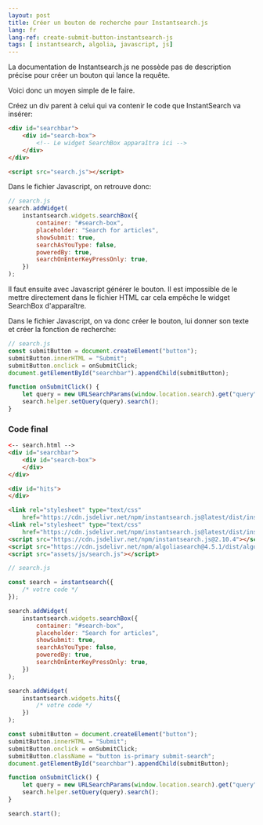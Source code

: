 ```yaml
---
layout: post
title: Créer un bouton de recherche pour Instantsearch.js
lang: fr
lang-ref: create-submit-button-instantsearch-js
tags: [ instantsearch, algolia, javascript, js]
---
```


La documentation de Instantsearch.js ne possède pas de description précise pour
créer un bouton qui lance la requête.

Voici donc un moyen simple de le faire.

Créez un div parent à celui qui va contenir le code que InstantSearch va insérer:

```html
<div id="searchbar">
    <div id="search-box">
        <!-- Le widget SearchBox apparaîtra ici -->
    </div>
</div>

<script src="search.js"></script>
```

Dans le fichier Javascript, on retrouve donc:

```js
// search.js
search.addWidget(
    instantsearch.widgets.searchBox({
        container: "#search-box",
        placeholder: "Search for articles",
        showSubmit: true,
        searchAsYouType: false,
        poweredBy: true,
        searchOnEnterKeyPressOnly: true,
    })
);
```

Il faut ensuite avec Javascript générer le bouton. Il est impossible de le mettre
directement dans le fichier HTML car cela empêche le widget SearchBox d'apparaître.

Dans le fichier Javascript, on va donc créer le bouton, lui donner son texte
et créer la fonction de recherche:

```js
// search.js
const submitButton = document.createElement("button");
submitButton.innerHTML = "Submit";
submitButton.onclick = onSubmitClick;
document.getElementById("searchbar").appendChild(submitButton);

function onSubmitClick() {
    let query = new URLSearchParams(window.location.search).get("query");
    search.helper.setQuery(query).search();
}
```

### Code final

```html
<-- search.html -->
<div id="searchbar">
    <div id="search-box">
    </div>
</div>

<div id="hits">
</div>

<link rel="stylesheet" type="text/css"
    href="https://cdn.jsdelivr.net/npm/instantsearch.js@latest/dist/instantsearch.min.css">
<link rel="stylesheet" type="text/css"
    href="https://cdn.jsdelivr.net/npm/instantsearch.js@latest/dist/instantsearch-theme-algolia.min.css">
<script src="https://cdn.jsdelivr.net/npm/instantsearch.js@2.10.4"></script>
<script src="https://cdn.jsdelivr.net/npm/algoliasearch@4.5.1/dist/algoliasearch.umd.js"></script>
<script src="assets/js/search.js"></script>
```

```js
// search.js

const search = instantsearch({
    /* votre code */
});

search.addWidget(
    instantsearch.widgets.searchBox({
        container: "#search-box",
        placeholder: "Search for articles",
        showSubmit: true,
        searchAsYouType: false,
        poweredBy: true,
        searchOnEnterKeyPressOnly: true,
    })
);

search.addWidget(
    instantsearch.widgets.hits({
        /* votre code */
    })
);

const submitButton = document.createElement("button");
submitButton.innerHTML = "Submit";
submitButton.onclick = onSubmitClick;
submitButton.className = "button is-primary submit-search";
document.getElementById("searchbar").appendChild(submitButton);

function onSubmitClick() {
    let query = new URLSearchParams(window.location.search).get("query");
    search.helper.setQuery(query).search();
}

search.start();
```